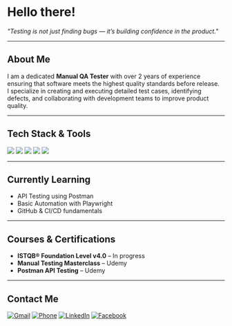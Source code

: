 # Hello there!
*"Testing is not just finding bugs — it’s building confidence in the product."*

---

## About Me  
I am a dedicated **Manual QA Tester** with over 2 years of experience ensuring that software meets the highest quality standards before release.  
I specialize in creating and executing detailed test cases, identifying defects, and collaborating with development teams to improve product quality.

---

## Tech Stack & Tools  
<div>
  <img src="https://img.shields.io/badge/Jira-0052CC?style=for-the-badge&logo=jira&logoColor=white"/>
  <img src="https://img.shields.io/badge/TestRail-00A859?style=for-the-badge&logo=telerik&logoColor=white"/>
  <img src="https://img.shields.io/badge/Postman-FF6C37?style=for-the-badge&logo=postman&logoColor=white"/>
  <img src="https://img.shields.io/badge/Microsoft%20Excel-217346?style=for-the-badge&logo=microsoft-excel&logoColor=white"/>
  <img src="https://img.shields.io/badge/Chrome%20DevTools-4285F4?style=for-the-badge&logo=google-chrome&logoColor=white"/>
</div>

---

## Currently Learning  
- API Testing using Postman  
- Basic Automation with Playwright  
- GitHub & CI/CD fundamentals  

---

## Courses & Certifications  
- **ISTQB® Foundation Level v4.0** – In progress  
- **Manual Testing Masterclass** – Udemy  
- **Postman API Testing** – Udemy  

---

## Contact Me  
<p align="left">
  <a href="mailto:your@email.com"><img src="https://img.icons8.com/fluency/48/000000/gmail.png" alt="Gmail"/></a>
  <a href="tel:+639123456789"><img src="https://img.icons8.com/fluency/48/000000/phone.png" alt="Phone"/></a>
  <a href="https://linkedin.com/in/yourprofile"><img src="https://img.icons8.com/fluency/48/000000/linkedin.png" alt="LinkedIn"/></a>
  <a href="https://facebook.com/yourprofile"><img src="https://img.icons8.com/fluency/48/000000/facebook-new.png" alt="Facebook"/></a>
</p>  
